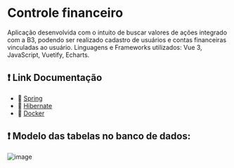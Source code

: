 # Controle financeiro

Aplicação desenvolvida com o intuito de buscar valores de ações integrado com a B3, podendo ser realizado cadastro de usuários e contas financeiras vinculadas ao usuário.
Linguagens e Frameworks utilizados: Vue 3, JavaScript, Vuetify, Echarts.

## ❗️ Link Documentação

- 📄 [Spring](https://spring.io/)
- 📄 [Hibernate](https://hibernate.org/)
- 📄 [Docker](https://www.docker.com/)


## ❗️ Modelo das tabelas no banco de dados:

![image](https://github.com/user-attachments/assets/c6149cb4-836c-45c1-9bfb-7ca4c021687d)
